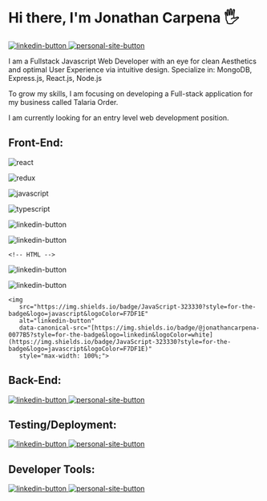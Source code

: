 <h1 align="start">Hi there, I'm Jonathan Carpena 🖐</h1>

<!-- CONTACTS -->
<p dir="auto"> 
<!-- LINKEDIN -->
<a href="https://www.linkedin.com/in/jonathan-carpena-582873196/" rel="nofollow">
  <img 
       src="https://img.shields.io/badge/jonathan carpena-0077B5?style=for-the-badge&logo=linkedin&logoColor=white" 
       alt="linkedin-button" 
       data-canonical-src="https://img.shields.io/badge/@jonathancarpena-0077B5?style=for-the-badge&logo=linkedin&logoColor=white" 
       style="max-width: 100%;">
  </a>

<!-- PERSONAL SITE -->
<a href="https:/jonathancarpena.me" rel="nofollow">
  <img 
       src="https://img.shields.io/badge/personal site-5020DF?style=for-the-badge&logo=About.me&logoColor=white" 
       alt="personal-site-button" 
       data-canonical-src="https://img.shields.io/badge/jonathancarpena.me-5020DF?style=for-the-badge&logo=About.me&logoColor=white" 
       style="max-width: 100%;">
  </a>
</p>


<!-- MINI BIO -->
<p dir="auto">I am a Fullstack Javascript Web Developer with an eye for clean Aesthetics and optimal User Experience via intuitive design. Specialize in: MongoDB, Express.js, React.js, Node.js</p>

<p dir="auto">To grow my skills, I am focusing on developing a Full-stack application for my business called Talaria Order.</p>

<p dir="auto">I am currently looking for an entry level web development position.</p>


<!-- FRONT-END -->
<h2 dir="auto">
  Front-End:
</h2>

<p dir="auto"> 
<!-- REACT -->
  <img 
       src="https://img.shields.io/badge/React-20232A?style=for-the-badge&logo=react&logoColor=61DAFB"
       alt="react" 
       data-canonical-src="	https://img.shields.io/badge/React-20232A?style=for-the-badge&logo=react&logoColor=61DAFB" 
       style="max-width: 100%;">


<!-- REDUX -->
  <img 
       src="https://img.shields.io/badge/Redux-593D88?style=for-the-badge&logo=redux&logoColor=white"
       alt="redux" 
       data-canonical-src="https://img.shields.io/badge/Redux-593D88?style=for-the-badge&logo=redux&logoColor=white" 
       style="max-width: 100%;">
  
  <!-- JAVASCRIPT -->
  <img 
       src="https://img.shields.io/badge/JavaScript-323330?style=for-the-badge&logo=javascript&logoColor=F7DF1E"
       alt="javascript" 
       data-canonical-src="https://img.shields.io/badge/JavaScript-323330?style=for-the-badge&logo=javascript&logoColor=F7DF1E" 
       style="max-width: 100%;">
  
  <!-- TYPESCRIPT -->
  <img 
       src="https://img.shields.io/badge/TypeScript-007ACC?style=for-the-badge&logo=typescript&logoColor=white"
       alt="typescript" 
       data-canonical-src="https://img.shields.io/badge/TypeScript-007ACC?style=for-the-badge&logo=typescript&logoColor=white" 
       style="max-width: 100%;">
  
  <!-- NEXT.JS -->
  <img 
       src="https://img.shields.io/badge/JavaScript-323330?style=for-the-badge&logo=javascript&logoColor=F7DF1E"
       alt="linkedin-button" 
       data-canonical-src="[https://img.shields.io/badge/@jonathancarpena-0077B5?style=for-the-badge&logo=linkedin&logoColor=white](https://img.shields.io/badge/JavaScript-323330?style=for-the-badge&logo=javascript&logoColor=F7DF1E)" 
       style="max-width: 100%;">
    
  <!-- jQuery -->
  <img 
       src="https://img.shields.io/badge/JavaScript-323330?style=for-the-badge&logo=javascript&logoColor=F7DF1E"
       alt="linkedin-button" 
       data-canonical-src="[https://img.shields.io/badge/@jonathancarpena-0077B5?style=for-the-badge&logo=linkedin&logoColor=white](https://img.shields.io/badge/JavaScript-323330?style=for-the-badge&logo=javascript&logoColor=F7DF1E)" 
       style="max-width: 100%;">

    <!-- HTML -->
  <img 
       src="https://img.shields.io/badge/JavaScript-323330?style=for-the-badge&logo=javascript&logoColor=F7DF1E"
       alt="linkedin-button" 
       data-canonical-src="[https://img.shields.io/badge/@jonathancarpena-0077B5?style=for-the-badge&logo=linkedin&logoColor=white](https://img.shields.io/badge/JavaScript-323330?style=for-the-badge&logo=javascript&logoColor=F7DF1E)" 
       style="max-width: 100%;">
  
 <!-- CSS -->
  <img 
       src="https://img.shields.io/badge/JavaScript-323330?style=for-the-badge&logo=javascript&logoColor=F7DF1E"
       alt="linkedin-button" 
       data-canonical-src="[https://img.shields.io/badge/@jonathancarpena-0077B5?style=for-the-badge&logo=linkedin&logoColor=white](https://img.shields.io/badge/JavaScript-323330?style=for-the-badge&logo=javascript&logoColor=F7DF1E)" 
       style="max-width: 100%;">
  
<!-- SASS -->
    <img 
       src="https://img.shields.io/badge/JavaScript-323330?style=for-the-badge&logo=javascript&logoColor=F7DF1E"
       alt="linkedin-button" 
       data-canonical-src="[https://img.shields.io/badge/@jonathancarpena-0077B5?style=for-the-badge&logo=linkedin&logoColor=white](https://img.shields.io/badge/JavaScript-323330?style=for-the-badge&logo=javascript&logoColor=F7DF1E)" 
       style="max-width: 100%;">

  
  </p>
<!-- BACK-END -->
<h2 dir="auto">
  Back-End:
</h2>

<p dir="auto"> 
<!-- LINKEDIN -->
<a href="https://www.linkedin.com/in/jonathan-carpena-582873196/" rel="nofollow">
  <img 
       src="https://img.shields.io/badge/jonathan carpena-0077B5?style=for-the-badge&logo=linkedin&logoColor=white" 
       alt="linkedin-button" 
       data-canonical-src="https://img.shields.io/badge/@jonathancarpena-0077B5?style=for-the-badge&logo=linkedin&logoColor=white" 
       style="max-width: 100%;">
  </a>

<!-- PERSONAL SITE -->
<a href="https:/jonathancarpena.me" rel="nofollow">
  <img 
       src="https://img.shields.io/badge/personal site-5020DF?style=for-the-badge&logo=About.me&logoColor=white" 
       alt="personal-site-button" 
       data-canonical-src="https://img.shields.io/badge/jonathancarpena.me-5020DF?style=for-the-badge&logo=About.me&logoColor=white" 
       style="max-width: 100%;">
  </a>
</p>

<!-- TESTING/DEPLOYMENT -->
<h2 dir="auto">
  Testing/Deployment:
</h2>

<p dir="auto"> 
<!-- LINKEDIN -->
<a href="https://www.linkedin.com/in/jonathan-carpena-582873196/" rel="nofollow">
  <img 
       src="https://img.shields.io/badge/jonathan carpena-0077B5?style=for-the-badge&logo=linkedin&logoColor=white" 
       alt="linkedin-button" 
       data-canonical-src="https://img.shields.io/badge/@jonathancarpena-0077B5?style=for-the-badge&logo=linkedin&logoColor=white" 
       style="max-width: 100%;">
  </a>

<!-- PERSONAL SITE -->
<a href="https:/jonathancarpena.me" rel="nofollow">
  <img 
       src="https://img.shields.io/badge/personal site-5020DF?style=for-the-badge&logo=About.me&logoColor=white" 
       alt="personal-site-button" 
       data-canonical-src="https://img.shields.io/badge/jonathancarpena.me-5020DF?style=for-the-badge&logo=About.me&logoColor=white" 
       style="max-width: 100%;">
  </a>
</p>


<!-- Tools -->
<h2 dir="auto">
  Developer Tools:
</h2>

<p dir="auto"> 
<!-- LINKEDIN -->
<a href="https://www.linkedin.com/in/jonathan-carpena-582873196/" rel="nofollow">
  <img 
       src="https://img.shields.io/badge/jonathan carpena-0077B5?style=for-the-badge&logo=linkedin&logoColor=white" 
       alt="linkedin-button" 
       data-canonical-src="https://img.shields.io/badge/@jonathancarpena-0077B5?style=for-the-badge&logo=linkedin&logoColor=white" 
       style="max-width: 100%;">
  </a>

<!-- PERSONAL SITE -->
<a href="https:/jonathancarpena.me" rel="nofollow">
  <img 
       src="https://img.shields.io/badge/personal site-5020DF?style=for-the-badge&logo=About.me&logoColor=white" 
       alt="personal-site-button" 
       data-canonical-src="https://img.shields.io/badge/jonathancarpena.me-5020DF?style=for-the-badge&logo=About.me&logoColor=white" 
       style="max-width: 100%;">
  </a>
</p>

